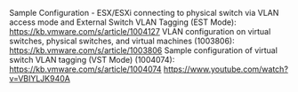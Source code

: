 Sample Configuration - ESX/ESXi connecting to physical switch via VLAN access mode and External Switch VLAN Tagging (EST Mode): https://kb.vmware.com/s/article/1004127
VLAN configuration on virtual switches, physical switches, and virtual machines (1003806): https://kb.vmware.com/s/article/1003806
Sample configuration of virtual switch VLAN tagging (VST Mode) (1004074): https://kb.vmware.com/s/article/1004074
https://www.youtube.com/watch?v=VBIYLJK940A